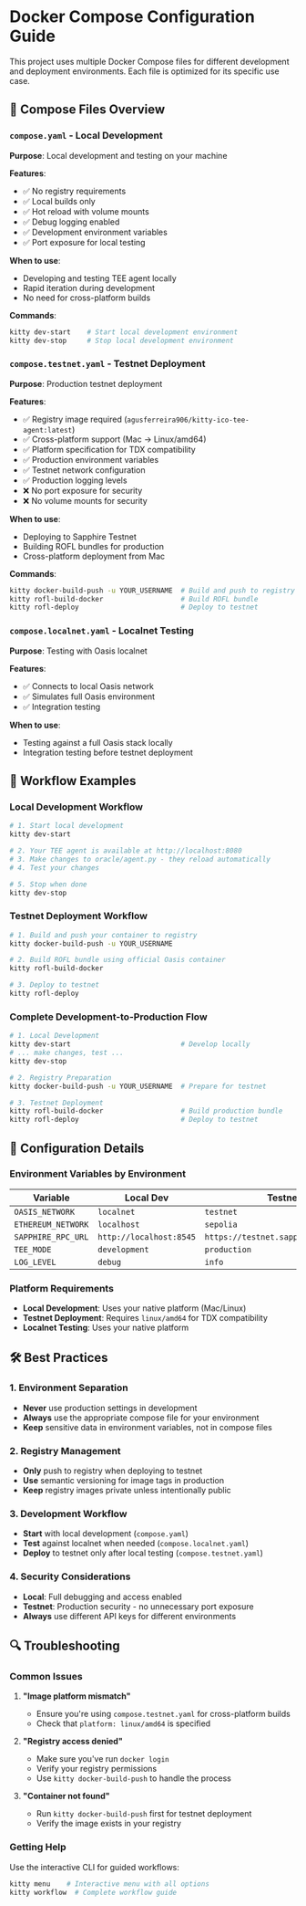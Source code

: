 # Docker Compose Configuration Guide

This project uses multiple Docker Compose files for different development and deployment environments. Each file is optimized for its specific use case.

## 📁 Compose Files Overview

### `compose.yaml` - Local Development
**Purpose**: Local development and testing on your machine

**Features**:
- ✅ No registry requirements
- ✅ Local builds only
- ✅ Hot reload with volume mounts
- ✅ Debug logging enabled
- ✅ Development environment variables
- ✅ Port exposure for local testing

**When to use**:
- Developing and testing TEE agent locally
- Rapid iteration during development
- No need for cross-platform builds

**Commands**:
```bash
kitty dev-start    # Start local development environment
kitty dev-stop     # Stop local development environment
```

### `compose.testnet.yaml` - Testnet Deployment
**Purpose**: Production testnet deployment

**Features**:
- ✅ Registry image required (`agusferreira906/kitty-ico-tee-agent:latest`)
- ✅ Cross-platform support (Mac → Linux/amd64)
- ✅ Platform specification for TDX compatibility
- ✅ Production environment variables
- ✅ Testnet network configuration
- ✅ Production logging levels
- ❌ No port exposure for security
- ❌ No volume mounts for security

**When to use**:
- Deploying to Sapphire Testnet
- Building ROFL bundles for production
- Cross-platform deployment from Mac

**Commands**:
```bash
kitty docker-build-push -u YOUR_USERNAME  # Build and push to registry
kitty rofl-build-docker                   # Build ROFL bundle
kitty rofl-deploy                         # Deploy to testnet
```

### `compose.localnet.yaml` - Localnet Testing
**Purpose**: Testing with Oasis localnet

**Features**:
- ✅ Connects to local Oasis network
- ✅ Simulates full Oasis environment
- ✅ Integration testing

**When to use**:
- Testing against a full Oasis stack locally
- Integration testing before testnet deployment

## 🚀 Workflow Examples

### Local Development Workflow
```bash
# 1. Start local development
kitty dev-start

# 2. Your TEE agent is available at http://localhost:8080
# 3. Make changes to oracle/agent.py - they reload automatically
# 4. Test your changes

# 5. Stop when done
kitty dev-stop
```

### Testnet Deployment Workflow
```bash
# 1. Build and push your container to registry
kitty docker-build-push -u YOUR_USERNAME

# 2. Build ROFL bundle using official Oasis container
kitty rofl-build-docker

# 3. Deploy to testnet
kitty rofl-deploy
```

### Complete Development-to-Production Flow
```bash
# 1. Local Development
kitty dev-start                           # Develop locally
# ... make changes, test ...
kitty dev-stop

# 2. Registry Preparation
kitty docker-build-push -u YOUR_USERNAME  # Prepare for testnet

# 3. Testnet Deployment
kitty rofl-build-docker                   # Build production bundle
kitty rofl-deploy                         # Deploy to testnet
```

## 🔧 Configuration Details

### Environment Variables by Environment

| Variable | Local Dev | Testnet | Localnet |
|----------|-----------|---------|----------|
| `OASIS_NETWORK` | `localnet` | `testnet` | `localnet` |
| `ETHEREUM_NETWORK` | `localhost` | `sepolia` | `localhost` |
| `SAPPHIRE_RPC_URL` | `http://localhost:8545` | `https://testnet.sapphire.oasis.dev` | `http://localhost:8545` |
| `TEE_MODE` | `development` | `production` | `development` |
| `LOG_LEVEL` | `debug` | `info` | `debug` |

### Platform Requirements

- **Local Development**: Uses your native platform (Mac/Linux)
- **Testnet Deployment**: Requires `linux/amd64` for TDX compatibility
- **Localnet Testing**: Uses your native platform

## 🛠️ Best Practices

### 1. Environment Separation
- **Never** use production settings in development
- **Always** use the appropriate compose file for your environment
- **Keep** sensitive data in environment variables, not in compose files

### 2. Registry Management
- **Only** push to registry when deploying to testnet
- **Use** semantic versioning for image tags in production
- **Keep** registry images private unless intentionally public

### 3. Development Workflow
- **Start** with local development (`compose.yaml`)
- **Test** against localnet when needed (`compose.localnet.yaml`)
- **Deploy** to testnet only after local testing (`compose.testnet.yaml`)

### 4. Security Considerations
- **Local**: Full debugging and access enabled
- **Testnet**: Production security - no unnecessary port exposure
- **Always** use different API keys for different environments

## 🔍 Troubleshooting

### Common Issues

1. **"Image platform mismatch"**
   - Ensure you're using `compose.testnet.yaml` for cross-platform builds
   - Check that `platform: linux/amd64` is specified

2. **"Registry access denied"**
   - Make sure you've run `docker login`
   - Verify your registry permissions
   - Use `kitty docker-build-push` to handle the process

3. **"Container not found"**
   - Run `kitty docker-build-push` first for testnet deployment
   - Verify the image exists in your registry

### Getting Help

Use the interactive CLI for guided workflows:
```bash
kitty menu    # Interactive menu with all options
kitty workflow  # Complete workflow guide
``` 